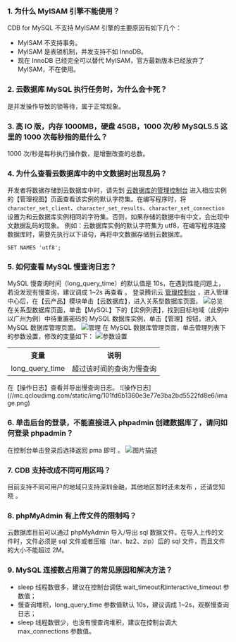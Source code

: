 ### 1. 为什么 MyISAM 引擎不能使用？
CDB for MySQL 不支持 MyISAM 引擎的主要原因有如下几个：
- MyISAM 不支持事务。
- MyISAM 是表锁机制，并发支持不如 InnoDB。
- 现在 InnoDB 已经完全可以替代 MyISAM，官方最新版本已经放弃了 MyISAM，不在使用。

### 2. 云数据库 MySQL 执行任务时，为什么会卡死？
是并发操作导致的锁等待，属于正常现象。

### 3. 高 IO 版，内存 1000MB，硬盘 45GB，1000 次/秒 MySQL5.5 这里的 1000 次每秒指的是什么？
1000 次/秒是每秒执行操作数，是增删改查的总数。 

### 4. 为什么查看云数据库中的中文数据时出现乱码？
开发者将数据存储到云数据库中时，请先到 [云数据库的管理控制台](https://console.cloud.tencent.com/cdb) 进入相应实例的【管理视图】页面查看该实例的默认字符集。在编写程序时，将 `character_set_client`、`character_set_results`、`character_set_connection` 设置为和云数据库实例相同的字符集。否则，如果存储的数据中有中文，会出现中文数据乱码的现象。
例如：云数据库实例的默认字符集为 utf8，在编写程序连接数据库时，需要先执行以下语句，再将中文数据存储到云数据库。
```
SET NAMES 'utf8';
```
### 5. 如何查看 MySQL 慢查询日志？
MySQL 慢查询时间（long_query_time）的默认值是 10s，在遇到性能问题上，若没发现有慢查询，建议调成 1~2s 再查看 。
登录腾讯云 [管理控制台](https://console.cloud.tencent.com/) ，进入管理中心后，在【云产品】模块单击【云数据库】，进入关系型数据库页面。
![总览](//mc.qcloudimg.com/static/img/d274cc926a10f2b4741d114264f927d5/image.png)
在关系型数据库页面，单击【MySQL】下的【实例列表】，找到目标地域（此例中以广州为例）中待重置密码的 MySQL 数据库实例，单击【管理】按钮，进入 MySQL 数据库管理页面。
![管理](//mc.qcloudimg.com/static/img/8216d33e2c5063b13c92e6010a7219d9/image.png)
在 MySQL 数据库管理页面，单击管理列表下的参数设置，修改的变量如下：
![参数设置](//mc.qcloudimg.com/static/img/a9836f3b39acfdf0f200df22e612d2bd/image.png)
<table>
<tbody><tr>
<th>  变量
</th><th>  说明
</th></tr>
<tr>
<td> long_query_time
</td><td> 超过该时间的查询为慢查询
</td></tr>
</tr></tbody></table>
在【操作日志】查看并导出慢查询日志。
![操作日志](//mc.qcloudimg.com/static/img/101fd6b1360e3e77e3ba2bd5522fd8e6/image.png)

### 6. 单击后台的登录，不能直接进入 phpadmin 创建数据库了，请问如何登录 phpadmin？
在控制台单击登录后选择返回 pma 即可 。
![图片描述](http://tss.sng.com/ticket/upload/displayImage?filename=598d51e955f76.png)
### 7. CDB 支持改成不同可用区吗？
目前支持不同可用户的地域只支持深圳金融，其他地区暂时还未发布 ，还请您知晓 。
### 8. phpMyAdmin 有上传文件的限制吗？
云数据库目前可以通过 phpMyAdmin 导入/导出 sql 数据文件。在导入上传的文件时，文件必须是 sql 文件或者压缩（tar、bz2、zip）后的 sql 文件，而且文件的大小不能超过 2M。
### 9. MySQL 连接数占用满了的常见原因和解决方法？
- sleep 线程数很多，建议在控制台调低 wait_timeout和interactive_timeout 参数值；
- 慢查询堆积，long_query_time 参数值默认 10s，建议调成 1~2s，观察慢查询日志；
- sleep 线程数很少，也没有慢查询堆积，建议在控制台调大 max_connections 参数值。